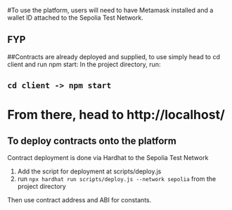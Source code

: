 #To use the platform, users will need to have Metamask installed and a wallet ID attached to the Sepolia Test Network.

## FYP 

##Contracts are already deployed and supplied, to use simply head to cd client and run npm start:
In the project directory, run:
## `cd client -> npm start`

From there, head to http://localhost/
=============================

## To deploy contracts onto the platform

Contract deployment is done via Hardhat to the Sepolia Test Network
1. Add the script for deployment at scripts/deploy.js
2. run `npx hardhat run scripts/deploy.js --network sepolia` from the project directory

Then use contract address and ABI for constants.
